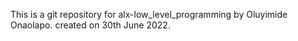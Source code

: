 This is a git repository for alx-low_level_programming by Oluyimide Onaolapo. created on 30th June 2022. 

